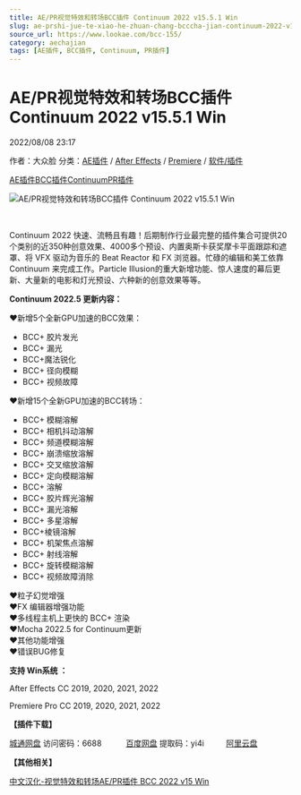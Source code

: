 ```yaml
---
title: AE/PR视觉特效和转场BCC插件 Continuum 2022 v15.5.1 Win
slug: ae-prshi-jue-te-xiao-he-zhuan-chang-bcccha-jian-continuum-2022-v15-5-1-win
source_url: https://www.lookae.com/bcc-155/
category: aechajian
tags: [AE插件, BCC插件, Continuum, PR插件]
---
```

# AE/PR视觉特效和转场BCC插件 Continuum 2022 v15.5.1 Win

2022/08/08 23:17

作者：大众脸
分类：[AE插件](https://www.lookae.com/after-effects/aechajian/) / [After Effects](https://www.lookae.com/after-effects/) / [Premiere](https://www.lookae.com/qitarjcj/premierezy/) / [软件/插件](https://www.lookae.com/qitarjcj/)

[AE插件](https://www.lookae.com/tag/ae%e6%8f%92%e4%bb%b6/)[BCC插件](https://www.lookae.com/tag/bcc%e6%8f%92%e4%bb%b6/)[Continuum](https://www.lookae.com/tag/continuum/)[PR插件](https://www.lookae.com/tag/pr%e6%8f%92%e4%bb%b6/)

![AE/PR视觉特效和转场BCC插件 Continuum 2022 v15.5.1 Win](https://www.lookae.com/wp-content/uploads/2021/11/BCC-15.jpg "AE/PR视觉特效和转场BCC插件 Continuum 2022 v15.5.1 Win-LookAE.com")

[﻿﻿﻿](https://cloud.video.taobao.com//play/u/705956171/p/1/e/6/t/1/364923240968.mp4)

Continuum 2022 快速、流畅且有趣！后期制作行业最完整的插件集合可提供20个类别的近350种创意效果、4000多个预设、内置奥斯卡获奖摩卡平面跟踪和遮罩、将 VFX 驱动为音乐的 Beat Reactor 和 FX 浏览器。忙碌的编辑和美工依靠 Continuum 来完成工作。Particle Illusion的重大新增功能、惊人速度的幕后更新、大量新的电影和灯光预设、六种新的创意效果等等。

**Continuum 2022.5 更新内容：**

♥新增5个全新GPU加速的BCC效果：

* BCC+ 胶片发光
* BCC+ 漏光
* BCC+魔法锐化
* BCC+ 径向模糊
* BCC+ 视频故障

♥新增15个全新GPU加速的BCC转场：

* BCC+ 模糊溶解
* BCC+ 相机抖动溶解
* BCC+ 频道模糊溶解
* BCC+ 崩溃缩放溶解
* BCC+ 交叉缩放溶解
* BCC+ 定向模糊溶解
* BCC+ 溶解
* BCC+ 胶片辉光溶解
* BCC+ 漏光溶解
* BCC+ 多星溶解
* BCC+棱镜溶解
* BCC+ 机架焦点溶解
* BCC+ 射线溶解
* BCC+ 旋转模糊溶解
* BCC+ 视频故障消除

♥粒子幻觉增强  
♥FX 编辑器增强功能  
♥多线程主机上更快的 BCC+ 渲染  
♥Mocha 2022.5 for Continuum更新  
♥其他功能增强  
♥错误BUG修复

**支持 Win系统 ：**

After Effects CC 2019, 2020, 2021, 2022

Premiere Pro CC 2019, 2020, 2021, 2022

**【插件下载】**

[城通网盘](https://url70.ctfile.com/f/2827370-634285548-efd208?p=4431) 访问密码：6688           [百度网盘](https://pan.baidu.com/s/1Pn1_ampBg9efaiRFb684kA?pwd=yi4i) 提取码：yi4i          [阿里云盘](https://www.aliyundrive.com/s/1iRatKaF6e6)

**【其他相关】**

[中文汉化-视觉特效和转场AE/PR插件 BCC 2022 v15 Win](https://www.lookae.com/bcc-2021-ch/)
